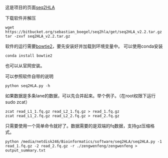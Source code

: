 这是项目的页面[seq2HLA](https://bitbucket.org/sebastian_boegel/seq2hla)

下载软件并解压
```
wget https://bitbucket.org/sebastian_boegel/seq2hla/get/seq2HLA_v2.2.tar.gz
tar -zxvf seq2HLA_v2.2.tar.gz
```

软件的运行需要[bowtie2](http://bowtie-bio.sourceforge.net/bowtie2/index.shtml)，要先安装好并加载到环境变量中。
可以使用conda安装
```
conda install bowtie2
```
也可以从官网安装。

可以参照软件自带的说明
```
python seq2HLA.py -h
```


如果数据是多条lane的数据，可以先合并起来。举个例子。（在root权限下运行sudo zcat）
```
zcat read_L1_1.fq.gz read_L2_1.fq.gz > read_1.fq.gz
zcat read_L1_2.fq.gz read_L2_2.fq.gz > read_2.fq.gz
```

只需要使用一个简单命令就好了。数据需要的是双端的fq数据，支持gz压缩格式。

```
python /media/netdisk246/Bioinformatics/software/seq2HLA/seq2HLA.py -1 read_1.fq.gz -2 read_2.fq.gz -r ./zengwenfeng/zengwenfeng > output_summary.txt

```
